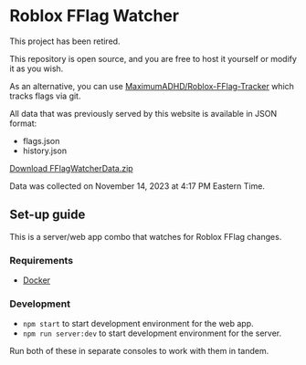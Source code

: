 # Roblox FFlag Watcher

This project has been retired.

This repository is open source, and you are free to host it yourself or modify it as you wish.

As an alternative, you can use [MaximumADHD/Roblox-FFlag-Tracker](https://github.com/MaximumADHD/Roblox-FFlag-Tracker) which tracks flags via git.

All data that was previously served by this website is available in JSON format:

- flags.json
- history.json

[Download FFlagWatcherData.zip](https://github.com/evaera/Roblox-FFlag-Watcher/blob/master/docs/FFlagWatcherData.zip)

Data was collected on November 14, 2023 at 4:17 PM Eastern Time.

## Set-up guide

This is a server/web app combo that watches for Roblox FFlag changes.

### Requirements
- [Docker](https://www.docker.com/)

### Development

- `npm start` to start development environment for the web app.
- `npm run server:dev` to start development environment for the server.

Run both of these in separate consoles to work with them in tandem.
